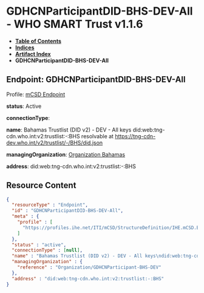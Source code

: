 # GDHCNParticipantDID-BHS-DEV-All - WHO SMART Trust v1.1.6

* [**Table of Contents**](toc.md)
* [**Indices**](indices.md)
* [**Artifact Index**](artifacts.md)
* **GDHCNParticipantDID-BHS-DEV-All**

## Endpoint: GDHCNParticipantDID-BHS-DEV-All

Profile: [mCSD Endpoint](https://profiles.ihe.net/ITI/mCSD/4.0.0/StructureDefinition-IHE.mCSD.Endpoint.html)

**status**: Active

**connectionType**: 

**name**: Bahamas Trustlist (DID v2) - DEV - All keys did:web:tng-cdn.who.int:v2:trustlist:-:BHS resolvable at https://tng-cdn-dev.who.int/v2/trustlist/-/BHS/did.json

**managingOrganization**: [Organization Bahamas](Organization-GDHCNParticipant-BHS-DEV.md)

**address**: did:web:tng-cdn.who.int:v2:trustlist:-:BHS



## Resource Content

```json
{
  "resourceType" : "Endpoint",
  "id" : "GDHCNParticipantDID-BHS-DEV-All",
  "meta" : {
    "profile" : [
      "https://profiles.ihe.net/ITI/mCSD/StructureDefinition/IHE.mCSD.Endpoint"
    ]
  },
  "status" : "active",
  "connectionType" : [null],
  "name" : "Bahamas Trustlist (DID v2) - DEV - All keys\ndid:web:tng-cdn.who.int:v2:trustlist:-:BHS\nresolvable at https://tng-cdn-dev.who.int/v2/trustlist/-/BHS/did.json",
  "managingOrganization" : {
    "reference" : "Organization/GDHCNParticipant-BHS-DEV"
  },
  "address" : "did:web:tng-cdn.who.int:v2:trustlist:-:BHS"
}

```
